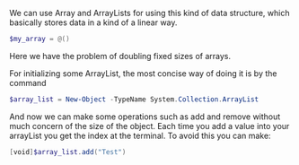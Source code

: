 We can use Array and ArrayLists for using this kind of data structure, which basically stores data in a kind of a linear way.

```powershell
$my_array = @()
```

Here we have the problem of doubling fixed sizes of arrays.

For initializing some ArrayList, the most concise way of doing it is by the command

```powershell
$array_list = New-Object -TypeName System.Collection.ArrayList
```

And now we can make some operations such as add and remove without much concern of the size of the object. Each time you add a value into your arrayList you get the index at the terminal. To avoid this you can make:

```powershell
[void]$array_list.add("Test")
```

